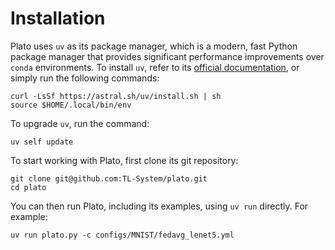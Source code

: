 # Installation

Plato uses `uv` as its package manager, which is a modern, fast Python package manager that provides significant performance improvements over `conda` environments. To install `uv`, refer to its [official documentation](https://docs.astral.sh/uv/getting-started/installation/), or simply run the following commands:

```shell
curl -LsSf https://astral.sh/uv/install.sh | sh
source $HOME/.local/bin/env
```

To upgrade `uv`, run the command:

```
uv self update
```

To start working with Plato, first clone its git repository:

```shell
git clone git@github.com:TL-System/plato.git
cd plato
```

You can then run Plato, including its examples, using `uv run` directly. For example:

```shell
uv run plato.py -c configs/MNIST/fedavg_lenet5.yml
```

